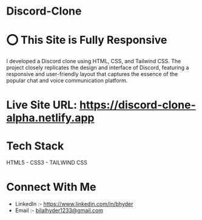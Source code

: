 # Discord-Clone 
# ⭕ This Site is Fully Responsive
I developed a Discord clone using HTML, CSS, and Tailwind CSS. The project closely replicates the design and interface of Discord, featuring a responsive and user-friendly layout that captures the essence of the popular chat and voice communication platform.  
#  Live Site URL: https://discord-clone-alpha.netlify.app 

#  Tech Stack

HTML5 - CSS3 - TAILWIND CSS

# Connect With Me
- LinkedIn :- https://www.linkedin.com/in/bhyder
- Email :- bilalhyder1233@gmail.com

